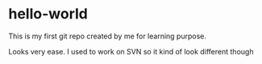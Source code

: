 # hello-world
This is my first git repo created by me for learning purpose.

Looks very ease. I used to work on SVN so it kind of look different though
